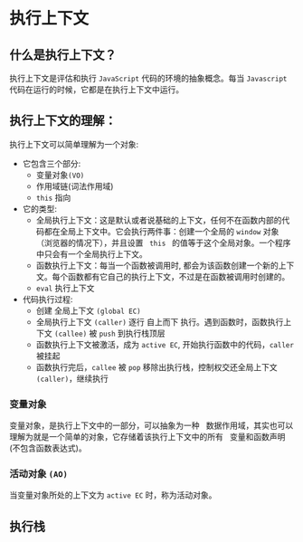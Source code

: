 # 执行上下文

## 什么是执行上下文？

执行上下文是评估和执行 `JavaScript` 代码的环境的抽象概念。每当 `Javascript` 代码在运行的时候，它都是在执行上下文中运行。

## 执行上下文的理解：

执行上下文可以简单理解为一个对象:

- 它包含三个部分:
  - 变量对象`(VO)`
  - 作用域链(词法作用域)
  - `this` 指向
- 它的类型:
  - 全局执行上下文：这是默认或者说基础的上下文，任何不在函数内部的代码都在全局上下文中。它会执行两件事：创建一个全局的 `window` 对象（浏览器的情况下），并且设置 ` this ` 的值等于这个全局对象。一个程序中只会有一个全局执行上下文。
  - 函数执行上下文：每当一个函数被调用时, 都会为该函数创建一个新的上下文。每个函数都有它自己的执行上下文，不过是在函数被调用时创建的。
  - `eval` 执行上下文
- 代码执行过程:
  - 创建 全局上下文 `(global EC)`
  - 全局执行上下文 `(caller)` 逐行 自上而下 执行。遇到函数时，函数执行上下文 `(callee)` 被 `push` 到执行栈顶层
  - 函数执行上下文被激活，成为 `active EC`, 开始执行函数中的代码，`caller `被挂起
  - 函数执行完后，`callee` 被 `pop` 移除出执行栈，控制权交还全局上下文 `(caller)`，继续执行

### 变量对象

变量对象，是执行上下文中的一部分，可以抽象为一种   数据作用域，其实也可以理解为就是一个简单的对象，它存储着该执行上下文中的所有   变量和函数声明(不包含函数表达式)。

### 活动对象 `(AO)`

当变量对象所处的上下文为 `active EC` 时，称为活动对象。

## 执行栈
